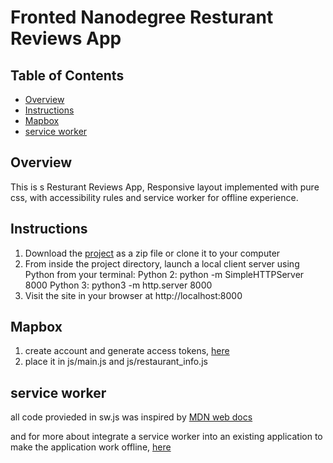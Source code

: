 # Fronted Nanodegree Resturant Reviews App

## Table of Contents

* [Overview](#Overview)
* [Instructions](#instructions)
* [Mapbox](#Mapbox)
* [service worker](#service_worker)
## Overview
This is s Resturant Reviews App, Responsive layout implemented with pure css, with accessibility rules and service worker for offline experience.
 
## Instructions

1. Download the [project](https://github.com/walaareafaee/Restaurant_Reviews_App) as a zip file or clone it to your computer
2. From inside the project directory, launch a local client server using Python from your terminal: 
Python 2: python -m SimpleHTTPServer 8000 
Python 3: python3 -m http.server 8000
3. Visit the site in your browser at http://localhost:8000

## Mapbox

1. create account and generate access tokens, [here](https://account.mapbox.com/)
2. place it in js/main.js and js/restaurant_info.js

## service worker
all code provieded in sw.js was inspired by [MDN web docs](https://developer.mozilla.org/en-US/docs/Web/API/Service_Worker_API/Using_Service_Workers)

and for more about integrate a service worker into an existing application to make the application work offline, [here](https://codelabs.developers.google.com/codelabs/offline/index.html?index=..%2F..index#0)